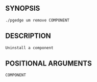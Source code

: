 
## SYNOPSIS
    ./pgedge um remove COMPONENT

## DESCRIPTION
    Uninstall a component

## POSITIONAL ARGUMENTS
    COMPONENT
